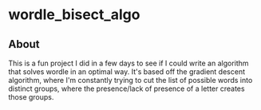 # wordle_bisect_algo
## About
This is a fun project I did in a few days to see if I could write an algorithm that solves wordle in an optimal way. It's based off the gradient descent algorithm, where I'm constantly trying to cut the list of possible words into distinct groups, where the presence/lack of presence of a letter creates those groups.
